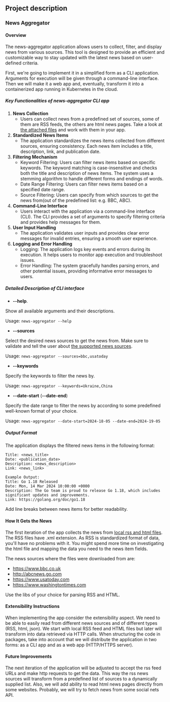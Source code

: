 ## Project description

### News Aggregator

#### Overview

The news-aggregator application allows users to collect, filter, and display news from various sources. This tool is
designed to provide an efficient and customizable way to stay updated with the latest news based on
user-defined criteria.

First, we're going to implement it in a simplified form as a CLI application. Arguments for execution will be given
through a command-line interface. Then we will make it a web app and, eventually, transform it into a containerized app
running in Kubernetes in the cloud.

##### Key Functionalities of news-aggregator CLI app

1. **News Collection**
    * Users can collect news from a predefined set of sources, some of them are RSS feeds, the others are html news
      pages. Take a look at [the attached files](./data/news-sources) and work with them in your app.
2. **Standardized News Items**
    * The application standardizes the news items collected from different sources, ensuring
      consistency. Each news item includes a title, description, link, and publication date.
3. **Filtering Mechanism**
    * Keyword Filtering: Users can filter news items based on specific keywords. The keyword matching is
      case-insensitive and checks both the title and description of news items. The system uses a stemming algorithm to
      handle different forms and endings of words.
    * Date Range Filtering: Users can filter news items based on a specified date range.
    * Source Filtering: Users can specify from which sources to get the news from(out of the predefined list: e.g. BBC,
      ABC).
4. **Command-Line Interface**
    * Users interact with the application via a command-line interface (CLI).
      The CLI provides a set of arguments to specify filtering criteria and provides help messages for them.
5. **User Input Handling**
    * The application validates user inputs and provides clear error messages for invalid entries,
      ensuring a smooth user experience.
6. **Logging and Error Handling**
    * Logging: The application logs key events and errors during its execution. It helps users to monitor app execution
      and troubleshoot issues.
    * Error Handling: The system gracefully handles parsing errors, and other potential issues,
      providing informative error messages to users.

##### Detailed Description of CLI interface

* **--help**.

Show all available arguments and their descriptions.

Usage: `news-aggregator --help`

* **--sources**

Select the desired news sources to get the news from. Make sure to validate and tell the user about
[the supported news sources](#how-it-gets-the-news).

Usage: `news-aggregator --sources=bbc,usatoday`

* **--keywords**

Specify the keywords to filter the news by.

Usage: `news-aggregator --keywords=Ukraine,China`

* **--date-start** (**--date-end**)

Specify the date range to filter the news by according to some predefined well-known format of your choice.

Usage: `news-aggregator --date-start=2024-18-05 --date-end=2024-19-05`

##### Output Format

The application displays the filtered news items in the following format:

```text
Title: <news_title>
Date: <publication_date>
Description: <news_description>
Link: <news_link>
```

```text
Example Output:
Title: Go 1.18 Released
Date: Mon, 14 Mar 2024 10:00:00 +0000
Description: The Go team is proud to release Go 1.18, which includes significant updates and improvements.
Link: https://golang.org/doc/go1.18
```

Add line breaks between news items for better readability.

#### How It Gets the News

The first iteration of the app collects the news from [local rss and html files](./data/news-sources).
The RSS files have .xml extension. As RSS is standardized format of data, you'll have no problems with it.
You might spend more time on investigating the html file and mapping the data you need to the news item fields.

The news sources where the files were downloaded from are:

* https://www.bbc.co.uk
* http://abcnews.go.com
* https://www.usatoday.com
* https://www.washingtontimes.com

Use the libs of your choice for parsing RSS and HTML.

#### Extensibility Instructions

When implementing the app consider the extensibility aspect.
We need to be able to easily read from different news sources and of different types (RSS, html, json).
We start with local RSS feed and HTML files but later will transform into data retrieved via HTTP calls.
When structuring the code in packages, take into account that we will distribute the application in two forms:
as a CLI app and as a web app (HTTP/HTTPS server).

#### Future Improvements

The next iteration of the application will be adjusted to accept the rss feed URLs and make http requests to get the
data. This way the rss news sources will transform from a predefined list of sources to a dynamically supplied list.
Also, we will add ability to read html news pages directly from some websites. Probably, we will try to fetch news from
some social nets API.